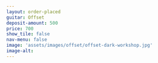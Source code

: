 ```yaml
---
layout: order-placed
guitar: Offset
deposit-amount: 500
price: 700
show_tile: false
nav-menu: false
image: 'assets/images/offset/offset-dark-workshop.jpg'
image-alt: 
---
```



